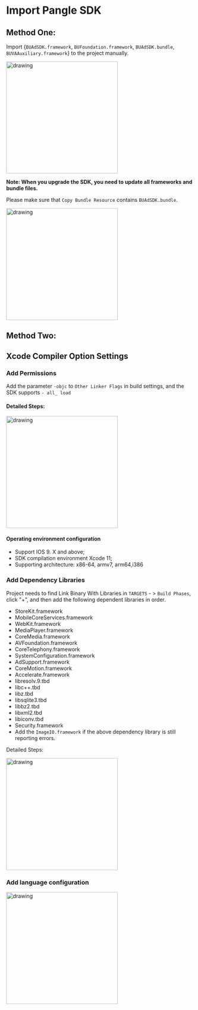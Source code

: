 # Import Pangle SDK

## Method One:
Import {`BUAdSDK.framework`, `BUFoundation.framework`, `BUAdSDK.bundle`, `BUVAAuxiliary.framework`} to the project manually.

<img src="pics/import.png" alt="drawing" width="300"/>


**Note: When you upgrade the SDK, you need to update all frameworks and bundle files.**


Please make sure that `Copy Bundle Resource` contains `BUAdSDK.bundle`.

<img src="pics/copy_bundle.png" alt="drawing" width="300"/>


## Method Two:


## Xcode Compiler Option Settings

### Add Permissions

Add the parameter `-objc` to `Other Linker Flags` in build settings, and the SDK supports `- all_ load`

#### Detailed Steps:

<img src="pics/add_permission.png" alt="drawing" width="300"/>


#### Operating environment configuration
- Support  IOS 9. X and above;
- SDK compilation environment Xcode 11;
- Supporting architecture: x86-64, armv7, arm64,i386

### Add Dependency Libraries

Project needs to find Link Binary With Libraries in `TARGETS` - > `Build Phases`, click "+", and then add the following dependent libraries in order.

- StoreKit.framework
- MobileCoreServices.framework
- WebKit.framework
- MediaPlayer.framework
- CoreMedia.framework
- AVFoundation.framework
- CoreTelephony.framework
- SystemConfiguration.framework
- AdSupport.framework
- CoreMotion.framework
- Accelerate.framework
- libresolv.9.tbd
- libc++.tbd
- libz.tbd
- libsqlite3.tbd
- libbz2.tbd
- libxml2.tbd
- libiconv.tbd
- Security.framework
- Add the `ImageIO.framework` if the above dependency library is still reporting errors.

Detailed Steps:

<img src="pics/add_permission_2.png" alt="drawing" width="300"/>



### Add language configuration

<img src="pics/add_language.png" alt="drawing" width="300"/>


